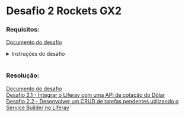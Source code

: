 # Desafio 2 Rockets GX2

### Requisitos:

[Documento do desafio](/Conteúdo_Rockets/Desafio%2002/Arq/Desafio%20Rockets%20II_%20Intranet.pdf)

<details>
  <summary>Instruções do desafio</summary>
  
# Desafios Técnicos Rocket II <br>

### Instruções gerais:

- O desafio será aberto ao final da call do dia 20/08/2024 e a entrega será no dia 16/09/2024, até 23h59. Durante esse período, dúvidas pontuais podem ser tiradas via Chat da Google no grupo com os padrinhos.

- O desafio consiste em 1) realizar os exercícios, registrar no Github e enviar o link para avaliação; 2) Apresentar o que foi feito para o Comitê de Padrinhos (Data a Marcar).

- A apresentação deve abranger todos os tópicos requeridos.

- Importante: O cumprimento do prazo (16/09/2024) faz parte da avaliação e eventuais intercorrências devem ser avisadas com antecedência.


### Instruções do Desafio:

Envie o link do git contendo os tópicos solicitados e apresente em reunião tópicos mencionados abaixo, demonstrando o que foi feito, com duração máxima de 15 minutos. Certifique-se de demonstrar e explicar os conceitos de forma clara e concisa.

A avaliação será baseada na qualidade dos códigos, na clareza da explicação, na precisão das informações e na demonstração prática dos conceitos. Certifique-se de ter internet, câmera e luz adequadas na hora da apresentação.

Esta avaliação testará seu conhecimento prático do Liferay, qualidade de código e sua capacidade de comunicar eficazmente os conceitos aos outros. Boa sorte! 

<br>

#### Desafio Geral:
Desafio: Implementar um de Processo de Aprovação de Reembolso no
Liferay

Objetivo: Desenvolver um processo de aprovação de reembolso dentro da
plataforma Liferay que permite a um funcionário submeter uma
solicitação de reembolso, incluindo um comprovante e informações
específicas. O processo deve incluir etapas de validação e aprovação por
parte de um gerente e um diretor, antes do envio para a área financeira
para o processamento final e pagamento do reembolso.

Requisitos Detalhados do Processo
Submissão da Solicitação pelo Funcionário:

##### Campos Obrigatórios:
- Valor: Campo obrigatório.
- Data: Campo obrigatório.
- Fornecedor: Campo obrigatório se o valor for igual ou superior a R$
100,00.
- Descrição: Campo obrigatório se o valor for igual ou superior a R$
100,00.
- Comprovante: Anexar comprovante de despesa. Campo obrigatório.
Revisão pelo Gerente.

<br>
O gerente pode aprovar e encaminhar a solicitação para o diretor ou
rejeitar a solicitação.
Em caso de rejeição, deve ser possível fornecer um feedback sobre os
motivos da rejeição ao funcionário.

O diretor pode aprovar a solicitação para envio ao departamento
financeiro ou rejeitá-la.
Em caso de rejeição, deve ser possível fornecer um feedback sobre os
motivos da rejeição ao funcionário.

Após a aprovação pelo diretor, a solicitação é enviada para a área
financeira.
O departamento financeiro processa o pagamento e envia um email ao
funcionário informando que o reembolso foi pago.
O email deve especificar o valor pago.

<br>
<br>

#### Desafios Backend (escolher 2 de 3):
##### Desafio: Criar um Portlet Básico

<b> Objetivo:</b>
- Desenvolver um portlet simples que exiba a data e hora atual de
brasilia, dando a opção para o usuário informar o UTC.

<br>

##### Desafio: Criação de Serviços Locais Simples
<br> Objetivo:</b>
- Criar um serviço local que permite registrar e listar tarefas.


##### Desafio: Desafio: Criar uma REST API no Liferay para Consultar Informações de Clima

<b> Objetivo:</b>
- Desenvolver uma REST API no Liferay que consulta uma API externa de
previsão do tempo e retorna esses dados ao frontend de forma
formatada e segura.
</details>

<br>

### Resolução:

[Documento do desafio](/Conteúdo_Rockets/Desafio%2001/Arq/Backend%20_%20Desafios%20Técnicos%20Rocket%20I%20.pdf) <br>
[Desafio 2.1 - Integrar o Liferay com uma API de cotação do Dólar](/Conteúdo_Rockets/Desafio%2002/01/) <br>
[Desafio 2.2 - Desenvolver um CRUD de tarefas pendentes utilizando o Service Builder no Liferay](/Conteúdo_Rockets/Desafio%2002/02/) <br>